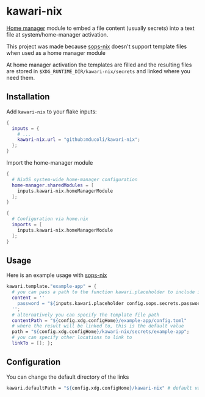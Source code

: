 # kawari-nix

[Home manager](https://github.com/nix-community/home-manager) module to embed a file content (usually secrets) into a text file at system/home-manager activation.

This project was made because [sops-nix](https://github.com/Mic92/sops-nix) doesn't support template files when used as a home manager module

At home manager activation the templates are filled and the resulting files are stored in `$XDG_RUNTIME_DIR/kawari-nix/secrets` and linked where you need them.

## Installation

Add `kawari-nix` to your flake inputs:

```nix
{
  inputs = {
    # ...
    kawari-nix.url = "github:mducoli/kawari-nix";
  };
}
```

Import the home-manager module

```nix
{
  # NixOS system-wide home-manager configuration
  home-manager.sharedModules = [
    inputs.kawari-nix.homeManagerModule
  ];
}
```

```nix
{
  # Configuration via home.nix
  imports = [
    inputs.kawari-nix.homeManagerModule
  ];
}
```

## Usage

Here is an example usage with [sops-nix](https://github.com/Mic92/sops-nix)

```nix
kawari.template."example-app" = {
  # you can pass a path to the function kawari.placeholder to include it's content at activation
  content = ''
    password = "${inputs.kawari.placeholder config.sops.secrets.password.path}"
  '';
  # alternatively you can specify the template file path
  contentPath = "${config.xdg.configHome}/example-app/config.toml"
  # where the result will be linked to, this is the default value
  path = "${config.xdg.configHome}/kawari-nix/secrets/example-app";
  # you can specify other locations to link to
  linkTo = []; };
```

## Configuration

You can change the default directory of the links

```nix
kawari.defaultPath = "${config.xdg.configHome}/kawari-nix" # default value
```
